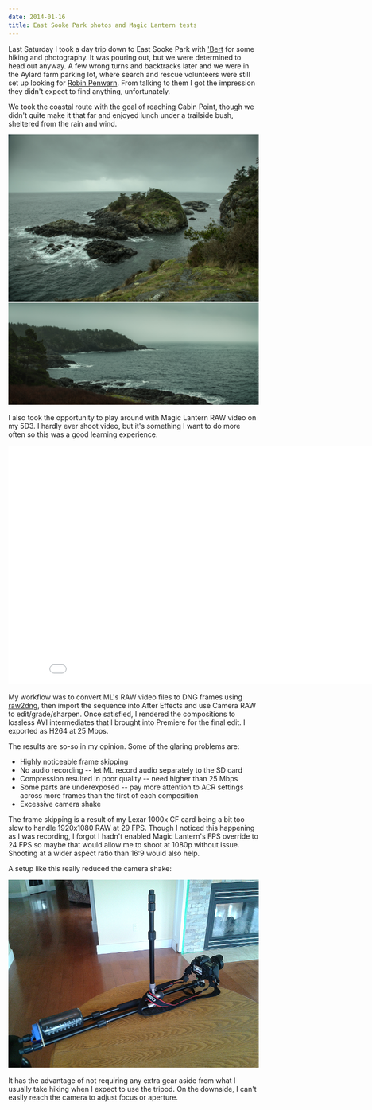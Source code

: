 ```yaml
---
date: 2014-01-16
title: East Sooke Park photos and Magic Lantern tests
---
```


Last Saturday I took a day trip down to East Sooke Park with ['Bert](http://www.flickr.com/photos/28228492@N05/) for some hiking and photography. It was pouring out, but we were determined to head out anyway. A few wrong turns and backtracks later and we were in the Aylard farm parking lot, where search and rescue volunteers were still set up looking for [Robin Penwarn](http://www.timescolonist.com/police-call-off-search-for-missing-woman-in-east-sooke-park-1.779786). From talking to them I got the impression they didn't expect to find anything, unfortunately.

We took the coastal route with the goal of reaching Cabin Point, though we didn't quite make it that far and enjoyed lunch under a trailside bush, sheltered from the rain and wind.

[![](3M3A3363.jpg)](3M3A3363_1920x1280.jpg)
[![](3M3A3328-Edit.jpg)](3M3A3328-Edit_3746x1080.jpg)

I also took the opportunity to play around with Magic Lantern RAW video on my 5D3. I hardly ever shoot video, but it's something I want to do more often so this was a good learning experience.

<iframe width="853" height="480" src="//www.youtube.com/embed/StOx1k4gQX4" frameborder="0" allowfullscreen></iframe>

My workflow was to convert ML's RAW video files to DNG frames using [raw2dng](http://www.magiclantern.fm/forum/?topic=5404.0), then import the sequence into After Effects and use Camera RAW to edit/grade/sharpen. Once satisfied, I rendered the compositions to lossless AVI intermediates that I brought into Premiere for the final edit. I exported as H264 at 25 Mbps.

The results are so-so in my opinion. Some of the glaring problems are:
* Highly noticeable frame skipping
* No audio recording -- let ML record audio separately to the SD card
* Compression resulted in poor quality -- need higher than 25 Mbps
* Some parts are underexposed -- pay more attention to ACR settings across more frames than the first of each composition
* Excessive camera shake

The frame skipping is a result of my Lexar 1000x CF card being a bit too slow to handle 1920x1080 RAW at 29 FPS. Though I noticed this happening as I was recording, I forgot I hadn't enabled Magic Lantern's FPS override to 24 FPS so maybe that would allow me to shoot at 1080p without issue. Shooting at a wider aspect ratio than 16:9 would also help.

A setup like this really reduced the camera shake:

![](tripod.jpg)

It has the advantage of not requiring any extra gear aside from what I usually take hiking when I expect to use the tripod. On the downside, I can't easily reach the camera to adjust focus or aperture.
